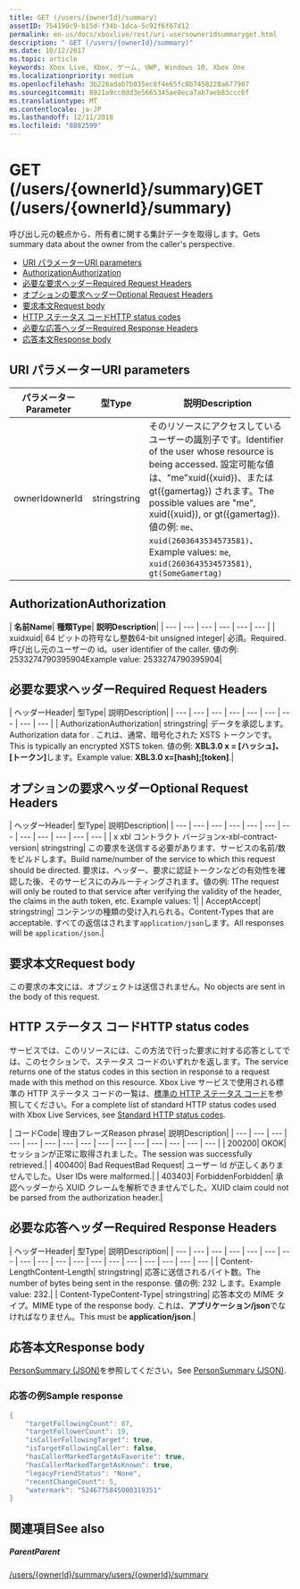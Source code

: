 ```yaml
---
title: GET (/users/{ownerId}/summary)
assetID: 754190c9-b15d-f34b-1dca-5c92f6f67d12
permalink: en-us/docs/xboxlive/rest/uri-usersowneridsummaryget.html
description: " GET (/users/{ownerId}/summary)"
ms.date: 10/12/2017
ms.topic: article
keywords: Xbox Live, Xbox, ゲーム, UWP, Windows 10, Xbox One
ms.localizationpriority: medium
ms.openlocfilehash: 3b228adab7b035ec8f4e65fc8b7458228a677987
ms.sourcegitcommit: 8921a9cc0dd3e5665345ae8eca7ab7aeb83ccc6f
ms.translationtype: MT
ms.contentlocale: ja-JP
ms.lasthandoff: 12/11/2018
ms.locfileid: "8882599"
---
```

# <a name="get-usersowneridsummary"></a><span data-ttu-id="8e6b2-104">GET (/users/{ownerId}/summary)</span><span class="sxs-lookup"><span data-stu-id="8e6b2-104">GET (/users/{ownerId}/summary)</span></span>
<span data-ttu-id="8e6b2-105">呼び出し元の観点から、所有者に関する集計データを取得します。</span><span class="sxs-lookup"><span data-stu-id="8e6b2-105">Gets summary data about the owner from the caller's perspective.</span></span>

  * [<span data-ttu-id="8e6b2-106">URI パラメーター</span><span class="sxs-lookup"><span data-stu-id="8e6b2-106">URI parameters</span></span>](#ID4EQ)
  * [<span data-ttu-id="8e6b2-107">Authorization</span><span class="sxs-lookup"><span data-stu-id="8e6b2-107">Authorization</span></span>](#ID4E2)
  * [<span data-ttu-id="8e6b2-108">必要な要求ヘッダー</span><span class="sxs-lookup"><span data-stu-id="8e6b2-108">Required Request Headers</span></span>](#ID4EBC)
  * [<span data-ttu-id="8e6b2-109">オプションの要求ヘッダー</span><span class="sxs-lookup"><span data-stu-id="8e6b2-109">Optional Request Headers</span></span>](#ID4EHD)
  * [<span data-ttu-id="8e6b2-110">要求本文</span><span class="sxs-lookup"><span data-stu-id="8e6b2-110">Request body</span></span>](#ID4EXE)
  * [<span data-ttu-id="8e6b2-111">HTTP ステータス コード</span><span class="sxs-lookup"><span data-stu-id="8e6b2-111">HTTP status codes</span></span>](#ID4ECF)
  * [<span data-ttu-id="8e6b2-112">必要な応答ヘッダー</span><span class="sxs-lookup"><span data-stu-id="8e6b2-112">Required Response Headers</span></span>](#ID4EZG)
  * [<span data-ttu-id="8e6b2-113">応答本文</span><span class="sxs-lookup"><span data-stu-id="8e6b2-113">Response body</span></span>](#ID4EGAAC)

<a id="ID4EQ"></a>


## <a name="uri-parameters"></a><span data-ttu-id="8e6b2-114">URI パラメーター</span><span class="sxs-lookup"><span data-stu-id="8e6b2-114">URI parameters</span></span>

| <span data-ttu-id="8e6b2-115">パラメーター</span><span class="sxs-lookup"><span data-stu-id="8e6b2-115">Parameter</span></span>| <span data-ttu-id="8e6b2-116">型</span><span class="sxs-lookup"><span data-stu-id="8e6b2-116">Type</span></span>| <span data-ttu-id="8e6b2-117">説明</span><span class="sxs-lookup"><span data-stu-id="8e6b2-117">Description</span></span>|
| --- | --- | --- |
| <span data-ttu-id="8e6b2-118">ownerId</span><span class="sxs-lookup"><span data-stu-id="8e6b2-118">ownerId</span></span>| <span data-ttu-id="8e6b2-119">string</span><span class="sxs-lookup"><span data-stu-id="8e6b2-119">string</span></span>| <span data-ttu-id="8e6b2-120">そのリソースにアクセスしているユーザーの識別子です。</span><span class="sxs-lookup"><span data-stu-id="8e6b2-120">Identifier of the user whose resource is being accessed.</span></span> <span data-ttu-id="8e6b2-121">設定可能な値は、"me"xuid({xuid})、または gt({gamertag}) されます。</span><span class="sxs-lookup"><span data-stu-id="8e6b2-121">The possible values are "me", xuid({xuid}), or gt({gamertag}).</span></span> <span data-ttu-id="8e6b2-122">値の例: <code>me</code>、 <code>xuid(2603643534573581)</code>、</span><span class="sxs-lookup"><span data-stu-id="8e6b2-122">Example values: <code>me</code>, <code>xuid(2603643534573581)</code>,</span></span> <code>gt(SomeGamertag)</code>|

<a id="ID4E2"></a>


## <a name="authorization"></a><span data-ttu-id="8e6b2-123">Authorization</span><span class="sxs-lookup"><span data-stu-id="8e6b2-123">Authorization</span></span>

| <b><span data-ttu-id="8e6b2-124">名前</span><span class="sxs-lookup"><span data-stu-id="8e6b2-124">Name</span></span></b>| <b><span data-ttu-id="8e6b2-125">種類</span><span class="sxs-lookup"><span data-stu-id="8e6b2-125">Type</span></span></b>| <b><span data-ttu-id="8e6b2-126">説明</span><span class="sxs-lookup"><span data-stu-id="8e6b2-126">Description</span></span></b>|
| --- | --- | --- | --- | --- | --- |
| <span data-ttu-id="8e6b2-127">xuid</span><span class="sxs-lookup"><span data-stu-id="8e6b2-127">xuid</span></span>| <span data-ttu-id="8e6b2-128">64 ビットの符号なし整数</span><span class="sxs-lookup"><span data-stu-id="8e6b2-128">64-bit unsigned integer</span></span>| <span data-ttu-id="8e6b2-129">必須。</span><span class="sxs-lookup"><span data-stu-id="8e6b2-129">Required.</span></span> <span data-ttu-id="8e6b2-130">呼び出し元のユーザーの id。</span><span class="sxs-lookup"><span data-stu-id="8e6b2-130">user identifier of the caller.</span></span> <span data-ttu-id="8e6b2-131">値の例: 2533274790395904</span><span class="sxs-lookup"><span data-stu-id="8e6b2-131">Example value: 2533274790395904</span></span>|

<a id="ID4EBC"></a>


## <a name="required-request-headers"></a><span data-ttu-id="8e6b2-132">必要な要求ヘッダー</span><span class="sxs-lookup"><span data-stu-id="8e6b2-132">Required Request Headers</span></span>

| <span data-ttu-id="8e6b2-133">ヘッダー</span><span class="sxs-lookup"><span data-stu-id="8e6b2-133">Header</span></span>| <span data-ttu-id="8e6b2-134">型</span><span class="sxs-lookup"><span data-stu-id="8e6b2-134">Type</span></span>| <span data-ttu-id="8e6b2-135">説明</span><span class="sxs-lookup"><span data-stu-id="8e6b2-135">Description</span></span>|
| --- | --- | --- | --- | --- | --- | --- | --- | --- |
| <span data-ttu-id="8e6b2-136">Authorization</span><span class="sxs-lookup"><span data-stu-id="8e6b2-136">Authorization</span></span>| <span data-ttu-id="8e6b2-137">string</span><span class="sxs-lookup"><span data-stu-id="8e6b2-137">string</span></span>| <span data-ttu-id="8e6b2-138">データを承認します。</span><span class="sxs-lookup"><span data-stu-id="8e6b2-138">Authorization data for .</span></span> <span data-ttu-id="8e6b2-139">これは、通常、暗号化された XSTS トークンです。</span><span class="sxs-lookup"><span data-stu-id="8e6b2-139">This is typically an encrypted XSTS token.</span></span> <span data-ttu-id="8e6b2-140">値の例: <b>XBL3.0 x = [ハッシュ]、[トークン]</b>します。</span><span class="sxs-lookup"><span data-stu-id="8e6b2-140">Example value: <b>XBL3.0 x=[hash];[token]</b>.</span></span>|

<a id="ID4EHD"></a>


## <a name="optional-request-headers"></a><span data-ttu-id="8e6b2-141">オプションの要求ヘッダー</span><span class="sxs-lookup"><span data-stu-id="8e6b2-141">Optional Request Headers</span></span>

| <span data-ttu-id="8e6b2-142">ヘッダー</span><span class="sxs-lookup"><span data-stu-id="8e6b2-142">Header</span></span>| <span data-ttu-id="8e6b2-143">型</span><span class="sxs-lookup"><span data-stu-id="8e6b2-143">Type</span></span>| <span data-ttu-id="8e6b2-144">説明</span><span class="sxs-lookup"><span data-stu-id="8e6b2-144">Description</span></span>|
| --- | --- | --- | --- | --- | --- | --- | --- | --- | --- | --- | --- |
| <span data-ttu-id="8e6b2-145">x xbl コントラクト バージョン</span><span class="sxs-lookup"><span data-stu-id="8e6b2-145">x-xbl-contract-version</span></span>| <span data-ttu-id="8e6b2-146">string</span><span class="sxs-lookup"><span data-stu-id="8e6b2-146">string</span></span>| <span data-ttu-id="8e6b2-147">この要求を送信する必要があります、サービスの名前/数をビルドします。</span><span class="sxs-lookup"><span data-stu-id="8e6b2-147">Build name/number of the service to which this request should be directed.</span></span> <span data-ttu-id="8e6b2-148">要求は、ヘッダー、要求に認証トークンなどの有効性を確認した後、そのサービスにのみルーティングされます。値の例: 1</span><span class="sxs-lookup"><span data-stu-id="8e6b2-148">The request will only be routed to that service after verifying the validity of the header, the claims in the auth token, etc. Example values: 1</span></span>|
| <span data-ttu-id="8e6b2-149">Accept</span><span class="sxs-lookup"><span data-stu-id="8e6b2-149">Accept</span></span>| <span data-ttu-id="8e6b2-150">string</span><span class="sxs-lookup"><span data-stu-id="8e6b2-150">string</span></span>| <span data-ttu-id="8e6b2-151">コンテンツの種類の受け入れられる。</span><span class="sxs-lookup"><span data-stu-id="8e6b2-151">Content-Types that are acceptable.</span></span> <span data-ttu-id="8e6b2-152">すべての返信はされます<code>application/json</code>します。</span><span class="sxs-lookup"><span data-stu-id="8e6b2-152">All responses will be <code>application/json</code>.</span></span>|

<a id="ID4EXE"></a>


## <a name="request-body"></a><span data-ttu-id="8e6b2-153">要求本文</span><span class="sxs-lookup"><span data-stu-id="8e6b2-153">Request body</span></span>

<span data-ttu-id="8e6b2-154">この要求の本文には、オブジェクトは送信されません。</span><span class="sxs-lookup"><span data-stu-id="8e6b2-154">No objects are sent in the body of this request.</span></span>

<a id="ID4ECF"></a>


## <a name="http-status-codes"></a><span data-ttu-id="8e6b2-155">HTTP ステータス コード</span><span class="sxs-lookup"><span data-stu-id="8e6b2-155">HTTP status codes</span></span>

<span data-ttu-id="8e6b2-156">サービスでは、このリソースには、この方法で行った要求に対する応答としてでは、このセクションで、ステータス コードのいずれかを返します。</span><span class="sxs-lookup"><span data-stu-id="8e6b2-156">The service returns one of the status codes in this section in response to a request made with this method on this resource.</span></span> <span data-ttu-id="8e6b2-157">Xbox Live サービスで使用される標準の HTTP ステータス コードの一覧は、[標準の HTTP ステータス コード](../../additional/httpstatuscodes.md)を参照してください。</span><span class="sxs-lookup"><span data-stu-id="8e6b2-157">For a complete list of standard HTTP status codes used with Xbox Live Services, see [Standard HTTP status codes](../../additional/httpstatuscodes.md).</span></span>

| <span data-ttu-id="8e6b2-158">コード</span><span class="sxs-lookup"><span data-stu-id="8e6b2-158">Code</span></span>| <span data-ttu-id="8e6b2-159">理由フレーズ</span><span class="sxs-lookup"><span data-stu-id="8e6b2-159">Reason phrase</span></span>| <span data-ttu-id="8e6b2-160">説明</span><span class="sxs-lookup"><span data-stu-id="8e6b2-160">Description</span></span>|
| --- | --- | --- | --- | --- | --- | --- | --- | --- | --- | --- | --- | --- | --- | --- |
| <span data-ttu-id="8e6b2-161">200</span><span class="sxs-lookup"><span data-stu-id="8e6b2-161">200</span></span>| <span data-ttu-id="8e6b2-162">OK</span><span class="sxs-lookup"><span data-stu-id="8e6b2-162">OK</span></span>| <span data-ttu-id="8e6b2-163">セッションが正常に取得されました。</span><span class="sxs-lookup"><span data-stu-id="8e6b2-163">The session was successfully retrieved.</span></span>|
| <span data-ttu-id="8e6b2-164">400</span><span class="sxs-lookup"><span data-stu-id="8e6b2-164">400</span></span>| <span data-ttu-id="8e6b2-165">Bad Request</span><span class="sxs-lookup"><span data-stu-id="8e6b2-165">Bad Request</span></span>| <span data-ttu-id="8e6b2-166">ユーザー Id が正しくありませんでした。</span><span class="sxs-lookup"><span data-stu-id="8e6b2-166">User IDs were malformed.</span></span>|
| <span data-ttu-id="8e6b2-167">403</span><span class="sxs-lookup"><span data-stu-id="8e6b2-167">403</span></span>| <span data-ttu-id="8e6b2-168">Forbidden</span><span class="sxs-lookup"><span data-stu-id="8e6b2-168">Forbidden</span></span>| <span data-ttu-id="8e6b2-169">承認ヘッダーから XUID クレームを解析できませんでした。</span><span class="sxs-lookup"><span data-stu-id="8e6b2-169">XUID claim could not be parsed from the authorization header.</span></span>|

<a id="ID4EZG"></a>


## <a name="required-response-headers"></a><span data-ttu-id="8e6b2-170">必要な応答ヘッダー</span><span class="sxs-lookup"><span data-stu-id="8e6b2-170">Required Response Headers</span></span>

| <span data-ttu-id="8e6b2-171">ヘッダー</span><span class="sxs-lookup"><span data-stu-id="8e6b2-171">Header</span></span>| <span data-ttu-id="8e6b2-172">型</span><span class="sxs-lookup"><span data-stu-id="8e6b2-172">Type</span></span>| <span data-ttu-id="8e6b2-173">説明</span><span class="sxs-lookup"><span data-stu-id="8e6b2-173">Description</span></span>|
| --- | --- | --- | --- | --- | --- | --- | --- | --- | --- | --- | --- | --- | --- | --- | --- | --- | --- |
| <span data-ttu-id="8e6b2-174">Content-Length</span><span class="sxs-lookup"><span data-stu-id="8e6b2-174">Content-Length</span></span>| <span data-ttu-id="8e6b2-175">string</span><span class="sxs-lookup"><span data-stu-id="8e6b2-175">string</span></span>| <span data-ttu-id="8e6b2-176">応答に送信されるバイト数。</span><span class="sxs-lookup"><span data-stu-id="8e6b2-176">The number of bytes being sent in the response.</span></span> <span data-ttu-id="8e6b2-177">値の例: 232 します。</span><span class="sxs-lookup"><span data-stu-id="8e6b2-177">Example value: 232.</span></span>|
| <span data-ttu-id="8e6b2-178">Content-Type</span><span class="sxs-lookup"><span data-stu-id="8e6b2-178">Content-Type</span></span>| <span data-ttu-id="8e6b2-179">string</span><span class="sxs-lookup"><span data-stu-id="8e6b2-179">string</span></span>| <span data-ttu-id="8e6b2-180">応答本文の MIME タイプ。</span><span class="sxs-lookup"><span data-stu-id="8e6b2-180">MIME type of the response body.</span></span> <span data-ttu-id="8e6b2-181">これは、<b>アプリケーション/json</b>でなければなりません。</span><span class="sxs-lookup"><span data-stu-id="8e6b2-181">This must be <b>application/json</b>.</span></span>|

<a id="ID4EGAAC"></a>


## <a name="response-body"></a><span data-ttu-id="8e6b2-182">応答本文</span><span class="sxs-lookup"><span data-stu-id="8e6b2-182">Response body</span></span>

<span data-ttu-id="8e6b2-183">[PersonSummary (JSON)](../../json/json-personsummary.md)を参照してください。</span><span class="sxs-lookup"><span data-stu-id="8e6b2-183">See [PersonSummary (JSON)](../../json/json-personsummary.md).</span></span>

<a id="ID4ESAAC"></a>


### <a name="sample-response"></a><span data-ttu-id="8e6b2-184">応答の例</span><span class="sxs-lookup"><span data-stu-id="8e6b2-184">Sample response</span></span>


```cpp
{
    "targetFollowingCount": 87,
    "targetFollowerCount": 19,
    "isCallerFollowingTarget": true,
    "isTargetFollowingCaller": false,
    "hasCallerMarkedTargetAsFavorite": true,
    "hasCallerMarkedTargetAsKnown": true,
    "legacyFriendStatus": "None",
    "recentChangeCount": 5,
    "watermark": "5246775845000319351"
}

```


<a id="ID4E3AAC"></a>


## <a name="see-also"></a><span data-ttu-id="8e6b2-185">関連項目</span><span class="sxs-lookup"><span data-stu-id="8e6b2-185">See also</span></span>

<a id="ID4E5AAC"></a>


##### <a name="parent"></a><span data-ttu-id="8e6b2-186">Parent</span><span class="sxs-lookup"><span data-stu-id="8e6b2-186">Parent</span></span>

[<span data-ttu-id="8e6b2-187">/users/{ownerId}/summary</span><span class="sxs-lookup"><span data-stu-id="8e6b2-187">/users/{ownerId}/summary</span></span>](uri-usersowneridsummary.md)
